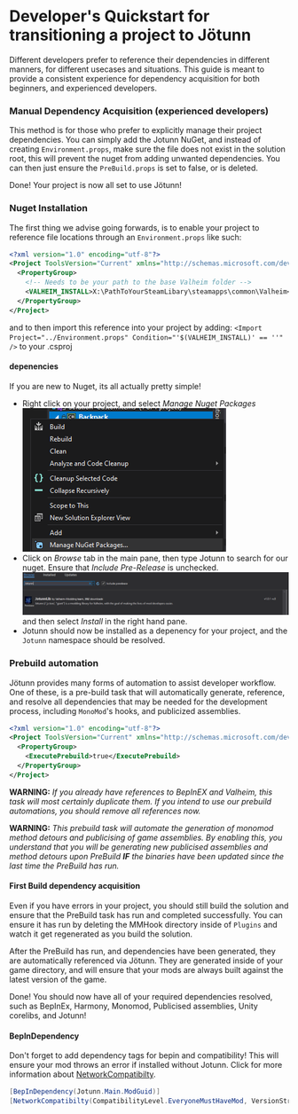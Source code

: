 ﻿# Developer's Quickstart for transitioning a project to Jötunn

Different developers prefer to reference their dependencies in different manners, for different usecases and situations. This guide is meant to provide a consistent experience for dependency acquisition for both beginners, and experienced developers.

### Manual Dependency Acquisition (experienced developers)
This method is for those who prefer to explicitly manage their project dependencies. You can simply add the Jotunn NuGet, and instead of creating `Environment.props`, make sure the file does not exist in the solution root, this will prevent the nuget from adding unwanted dependencies. You can then just ensure the `PreBuild.props` is set to false, or is deleted.

Done! Your project is now all set to use Jötunn!


### Nuget Installation

The first thing we advise going forwards, is to enable your project to reference file locations through an `Environment.props` like such:

```xml
<?xml version="1.0" encoding="utf-8"?>
<Project ToolsVersion="Current" xmlns="http://schemas.microsoft.com/developer/msbuild/2003">
  <PropertyGroup>
    <!-- Needs to be your path to the base Valheim folder -->
    <VALHEIM_INSTALL>X:\PathToYourSteamLibary\steamapps\common\Valheim</VALHEIM_INSTALL>
  </PropertyGroup>
</Project>
```

and to then import this reference into your project by adding: `<Import Project="../Environment.props" Condition="'$(VALHEIM_INSTALL)' == ''" />` to your .csproj

#### depenencies

If you are new to Nuget, its all actually pretty simple!

- Right click on your project, and select *Manage Nuget Packages* <br />![Vs Manage Nuget](../../images/data/vs-Manage-Nuget.png)
- Click on *Browse* tab in the main pane, then type Jotunn to search for our nuget. Ensure that *Include Pre-Release* is unchecked.<br />![Vs Nuget Add Jotunn](../../images/data/vs-NugetAddJotunn.png) and then select *Install* in the right hand pane.
- Jotunn should now be installed as a depenency for your project, and the `Jotunn` namespace should be resolved.


### Prebuild automation
Jötunn provides many forms of automation to assist developer workflow. One of these, is a pre-build task that will 
automatically generate, reference, and resolve all dependencies that may be needed for the development process, including `MonoMod`'s hooks, and publicized assemblies.

```xml
<?xml version="1.0" encoding="utf-8"?>
<Project ToolsVersion="Current" xmlns="http://schemas.microsoft.com/developer/msbuild/2003">
  <PropertyGroup>
    <ExecutePrebuild>true</ExecutePrebuild>
  </PropertyGroup>
</Project>
```

**WARNING:** _If you already have references to BepInEX and Valheim, this task will most certainly duplicate them. If you intend to use our prebuild automations, you should remove all references now._

**WARNING:** _This prebuild task will automate the generation of monomod method detours and publicising of game assemblies. By enabling this, you understand that you will be generating new publicised assemblies and method detours upon PreBuild **IF** the binaries have been updated since the last time the PreBuild has run._

#### First Build dependency acquisition
Even if you have errors in your project, you should still build the solution and ensure that the PreBuild task has run and completed successfully. You can ensure it has run by deleting the MMHook directory inside of `Plugins` and watch it get regenerated as you build the solution.

After the PreBuild has run, and dependencies have been generated, they are automatically referenced via Jötunn. They are generated inside of your game directory, and will ensure that your mods are always built against the latest version of the game.

Done! You should now have all of your required dependencies resolved, such as BepInEx, Harmony, Monomod, Publicised assemblies, Unity corelibs, and Jotunn!

#### BepInDependency

Don't forget to add dependency tags for bepin and compatibility! This will ensure your mod throws an error if installed without Jotunn. Click for more information about [NetworkCompatibilty](../../tutorials/utils/NetworkCompatibility.md).
```cs
[BepInDependency(Jotunn.Main.ModGuid)]
[NetworkCompatibilty(CompatibilityLevel.EveryoneMustHaveMod, VersionStrictness.Minor)]
```